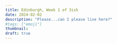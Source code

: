 ```yaml
---
title: Edinburgh, Week 1 of 3ish
date: 2024-02-02
description: "Please...can I please live here?"
#tags: ["emoji"]
thumbnail: 
draft: true
---
```

